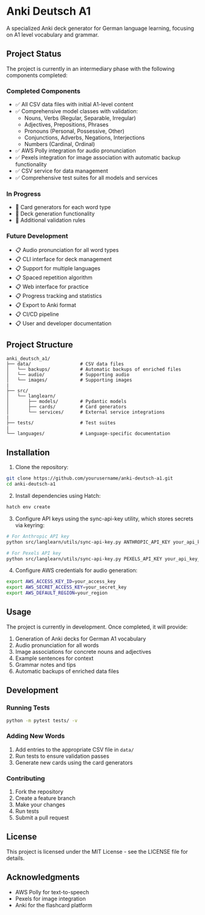 # Anki Deutsch A1

A specialized Anki deck generator for German language learning, focusing on A1 level vocabulary and grammar.

## Project Status

The project is currently in an intermediary phase with the following components completed:

### Completed Components
- ✅ All CSV data files with initial A1-level content
- ✅ Comprehensive model classes with validation:
  - Nouns, Verbs (Regular, Separable, Irregular)
  - Adjectives, Prepositions, Phrases
  - Pronouns (Personal, Possessive, Other)
  - Conjunctions, Adverbs, Negations, Interjections
  - Numbers (Cardinal, Ordinal)
- ✅ AWS Polly integration for audio pronunciation
- ✅ Pexels integration for image association with automatic backup functionality
- ✅ CSV service for data management
- ✅ Comprehensive test suites for all models and services

### In Progress
- 🔄 Card generators for each word type
- 🔄 Deck generation functionality
- 🔄 Additional validation rules

### Future Development
- 📋 Audio pronunciation for all word types
- 📋 CLI interface for deck management
- 📋 Support for multiple languages
- 📋 Spaced repetition algorithm
- 📋 Web interface for practice
- 📋 Progress tracking and statistics
- 📋 Export to Anki format
- 📋 CI/CD pipeline
- 📋 User and developer documentation

## Project Structure

```
anki_deutsch_a1/
├── data/                  # CSV data files
│   └── backups/           # Automatic backups of enriched files
│   └── audio/             # Supporting audio
│   └── images/            # Supporting images
|
├── src/
│   └── langlearn/
│       ├── models/        # Pydantic models
│       ├── cards/         # Card generators
│       └── services/      # External service integrations
|
├── tests/                 # Test suites
|
└── languages/             # Language-specific documentation
```

## Installation

1. Clone the repository:
```bash
git clone https://github.com/yourusername/anki-deutsch-a1.git
cd anki-deutsch-a1
```

2. Install dependencies using Hatch:
```bash
hatch env create
```

3. Configure API keys using the sync-api-key utility, which stores secrets via keyring:
```bash
# For Anthropic API key
python src/langlearn/utils/sync-api-key.py ANTHROPIC_API_KEY your_api_key_here

# For Pexels API key
python src/langlearn/utils/sync-api-key.py PEXELS_API_KEY your_api_key_here
```

4. Configure AWS credentials for audio generation:
```bash
export AWS_ACCESS_KEY_ID=your_access_key
export AWS_SECRET_ACCESS_KEY=your_secret_key
export AWS_DEFAULT_REGION=your_region
```

## Usage

The project is currently in development. Once completed, it will provide:

1. Generation of Anki decks for German A1 vocabulary
2. Audio pronunciation for all words
3. Image associations for concrete nouns and adjectives
4. Example sentences for context
5. Grammar notes and tips
6. Automatic backups of enriched data files

## Development

### Running Tests
```bash
python -m pytest tests/ -v
```

### Adding New Words
1. Add entries to the appropriate CSV file in `data/`
2. Run tests to ensure validation passes
3. Generate new cards using the card generators

### Contributing
1. Fork the repository
2. Create a feature branch
3. Make your changes
4. Run tests
5. Submit a pull request

## License

This project is licensed under the MIT License - see the LICENSE file for details.

## Acknowledgments

- AWS Polly for text-to-speech
- Pexels for image integration
- Anki for the flashcard platform
